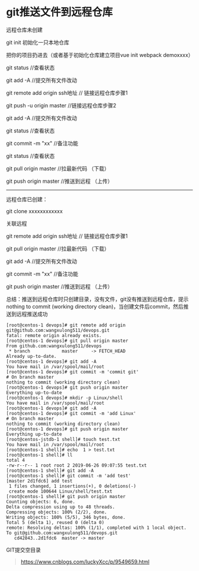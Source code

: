 # git推送文件到远程仓库

远程仓库未创建

git init 初始化一只本地仓库

把你的项目扔进去（或者基于初始化仓库建立项目vue init webpack demoxxxx）

git status //查看状态

git add -A //提交所有文件改动

git remote add origin ssh地址 // 链接远程仓库步骤1

git push -u origin master //链接远程仓库步骤2

git add -A //提交所有文件改动

git status //查看状态

git commit -m "xx" //备注功能

git status //查看状态

git pull origin master //拉最新代码 （下载）

git push origin master //推送到远程 （上传）

------------------------------------------------------------

远程仓库已创建：


git clone xxxxxxxxxxxx

关联远程

git remote add origin ssh地址 // 链接远程仓库步骤1

git pull origin master //拉最新代码 （下载）

git add -A //提交所有文件改动

git commit -m "xx" //备注功能

git push origin master //推送到远程 （上传）


总结：推送到远程仓库时只创建目录，没有文件，git没有推送到远程仓库，提示nothing to commit (working directory clean)，当创建文件后commit，然后推送到远程推送成功

```
[root@centos-1 devops]# git remote add origin git@github.com:wangxulong511/devops.git
fatal: remote origin already exists.
[root@centos-1 devops]# git pull origin master 
From github.com:wangxulong511/devops
 * branch            master     -> FETCH_HEAD
Already up-to-date.
[root@centos-1 devops]# git add -A
You have mail in /var/spool/mail/root
[root@centos-1 devops]# git commit -m 'commit git'
# On branch master
nothing to commit (working directory clean)
[root@centos-1 devops]# git push origin master
Everything up-to-date
[root@centos-1 devops]# mkdir -p Linux/shell
You have mail in /var/spool/mail/root
[root@centos-1 devops]# git add -A
[root@centos-1 devops]# git commit -m 'add Linux'
# On branch master
nothing to commit (working directory clean)
[root@centos-1 devops]# git push origin master
Everything up-to-date
[root@centos-jstdb-1 shell]# touch test.txt
You have mail in /var/spool/mail/root
[root@centos-1 shell]# echo  1 > test.txt 
[root@centos-1 shell]# ll
total 4
-rw-r--r-- 1 root root 2 2019-06-26 09:07:55 test.txt
[root@centos-1 shell]# git add -A
[root@centos-1 shell]# git commit -m 'add test'
[master 2d1fdc6] add test
 1 files changed, 1 insertions(+), 0 deletions(-)
 create mode 100644 Linux/shell/test.txt
[root@centos-1 shell]# git push origin master
Counting objects: 6, done.
Delta compression using up to 48 threads.
Compressing objects: 100% (2/2), done.
Writing objects: 100% (5/5), 346 bytes, done.
Total 5 (delta 1), reused 0 (delta 0)
remote: Resolving deltas: 100% (1/1), completed with 1 local object.
To git@github.com:wangxulong511/devops.git
   cd42843..2d1fdc6  master -> master

```


GIT提交空目录
> https://www.cnblogs.com/luckyXcc/p/9549659.html


